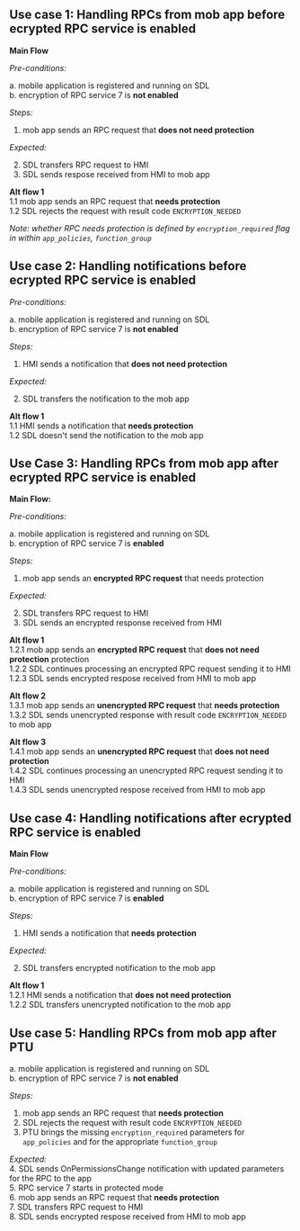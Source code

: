 ## Use case 1: Handling RPCs from mob app before ecrypted RPC service is enabled

**Main Flow**

_Pre-conditions:_

a.	mobile application is registered and running on SDL  
b.  encryption of RPC service 7 is **not enabled**

_Steps:_
1. mob app sends an RPC request that **does not need protection**

_Expected:_  

2. SDL transfers RPC request to HMI  
3. SDL sends respose received from HMI to mob app

**Alt flow 1**  
1.1 mob app sends an RPC request that **needs protection**  
1.2 SDL rejects the request with result code `ENCRYPTION_NEEDED`

_Note: whether RPC needs protection is defined by `encryption_required` flag in within `app_policies`, `function_group`_

## Use case 2: Handling notifications before ecrypted RPC service is enabled

_Pre-conditions:_

a.  mobile application is registered and running on SDL  
b.  encryption of RPC service 7 is **not enabled**

_Steps:_
1. HMI sends a notification that **does not need protection**

_Expected:_  

2. SDL transfers the notification to the mob app

**Alt flow 1**  
1.1 HMI sends a notification that **needs protection**  
1.2 SDL doesn't send the notification to the mob app

## Use Case 3: Handling RPCs from mob app after ecrypted RPC service is enabled

**Main Flow:**

_Pre-conditions:_

a.	mobile application is registered and running on SDL  
b.  encryption of RPC service 7 is **enabled**

_Steps:_
1. mob app sends an **encrypted RPC request** that needs protection

_Expected:_  

2. SDL transfers RPC request to HMI  
3. SDL sends an encrypted response received from HMI

**Alt flow 1**  
1.2.1 mob app sends an **encrypted RPC request** that **does not need protection** protection  
1.2.2 SDL continues processing an encrypted RPC request sending it to HMI  
1.2.3 SDL sends encrypted respose received from HMI to mob app

**Alt flow 2**   
1.3.1 mob app sends an **unencrypted RPC request** that **needs protection**  
1.3.2 SDL sends unencrypted response with result code `ENCRYPTION_NEEDED` to mob app  

**Alt flow 3**   
1.4.1 mob app sends an **unencrypted RPC request** that **does not need protection**  
1.4.2 SDL continues processing an unencrypted RPC request sending it to HMI  
1.4.3 SDL sends unencrypted respose received from HMI to mob app

## Use case 4: Handling notifications after ecrypted RPC service is enabled
**Main Flow**  

_Pre-conditions:_

a.  mobile application is registered and running on SDL  
b.  encryption of RPC service 7 is **enabled**

_Steps:_
1. HMI sends a notification that **needs protection**

_Expected:_  

2. SDL transfers encrypted notification to the mob app

**Alt flow 1**  
1.2.1 HMI sends a notification that **does not need protection**  
1.2.2 SDL transfers unencrypted notification to the mob app


## Use case 5: Handling RPCs from mob app after PTU 

a.	mobile application is registered and running on SDL  
b.  encryption of RPC service 7 is **not enabled**

_Steps:_
1. mob app sends an RPC request that **needs protection**
2. SDL rejects the request with result code `ENCRYPTION_NEEDED`
3. PTU brings the missing `encryption_required` parameters for `app_policies` and for the appropriate `function_group`

_Expected:_  
4. SDL sends OnPermissionsChange notification with updated parameters for the RPC to the app  
5. RPC service 7 starts in protected mode  
6. mob app sends an RPC request that **needs protection**  
7. SDL transfers RPC request to HMI  
8. SDL sends encrypted respose received from HMI to mob app
